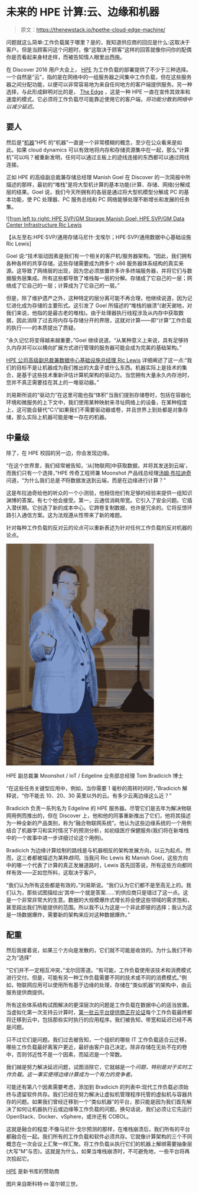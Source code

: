 # 未来的 HPE 计算:云、边缘和机器

> 原文：<https://thenewstack.io/hpethe-cloud-edge-machine/>

问题就这么简单:工作负载属于哪里？是的，我知道供应商的回应是什么:这取决于客户。但是当顾客问这个问题时，像“这取决于顾客”这样的回答就像你问你的配偶你是否看起来身材走样，而被告知情人眼里出西施。

在 Discover 2016 用户大会上， [HPE](https://www8.hp.com/us/en/solutions/business-solutions.html) 为工作负载的部署提供了不少于三种选择。一个自然是“云”，指的是在网络中的一组服务器之间集中工作负载，但在这些服务器之间分配功能，以便可以非常容易地为来自任何地方的客户端提供服务。另一种选择，与此形成鲜明对比的是， [The Edge](https://thenewstack.io/hpe-orchestrates-internet-things-edge/) ，这是一种 HPE 一直在宣传其效率和速度的模式。它必须将工作负载尽可能靠近使用它的客户端，*将功能分散到网络中以减少延迟。*

## 要人

然后是“[机器](http://www.labs.hpe.com/research/themachine/)”HPE 的“机器”一直是一个非常模糊的概念，至少在公众看来是如此。如果 cloud dynamics 可以有效地将内存和存储资源集中在一起，那么“计算机”可以吗？被重新发明，任何可以通过主板上的迹线连接的东西都可以通过网线连接。

正如 HPE 的高级副总裁兼存储总经理 Manish Goel 在 Discover 的一次简报中所描述的那样，最初的“堆栈”是将大型机计算的基本功能(计算、存储、网络)分解成层的结果。Goel 说，我们今天所拥有的各层是通过将大型机模型分解成 PC 的基本功能，使 PC 处理器、PC 服务总线和 PC 网络能够处理不断增长和发展的任务集。

![[from left to right: HPE SVP/GM Storage Manish Goel; HPE SVP/GM Data Center Infrastructure Ric Lewis](img/c22de531d263ef6cd0e23c84d4548743.png)

【从左至右:HPE·SVP/通用存储马尼什·戈埃尔；HPE·SVP/通用数据中心基础设施 Ric Lewis]

Goel 说:“技术驱动因素是我们有一个相关的客户机/服务器架构。“因此，我们拥有各种各样的共享存储，这些存储需要成为跨多个 x86 服务器体系结构的真实来源。这导致了网络层的出现，因为您必须放置许多许多终端服务器，并将它们与数据服务层集成。所有这些都导致了堆栈每一层的分解。存储成了它自己的一层；网络成了它自己的一层；计算成为了它自己的一层。”

但是，除了维护遗产之外，这种特定的层分离可能不再合理，他继续说道，因为记忆进化成为存储的主要形式。这引发了 Goel 所描述的“堆栈的崩溃”(谢天谢地，对我们来说，他指的是最古老的堆栈)。由于处理器执行线程涉及从内存中获取数据，因此消除了过去将内存与存储分开的界限，这就对计算——即“计算”工作负载的执行——的本质提出了质疑。

“永久记忆将变得越来越重要，”Goel 继续说道。“从某种意义上来说，具有足够持久内存并可以以横向扩展方式进行管理的服务器可能会成为完美的基础架构。”

[HPE 公司高级副总裁兼数据中心基础设施总经理 Ric Lewis](https://www.linkedin.com/in/ric-lewis-37713b4) 详细阐述了这一点:“我们的目标不是让机器成为我们推出的大盒子或什么东西。机器实际上是技术的集合，是基于这些技术重新评估计算机架构的驱动力。当您拥有大量永久内存池时，您并不真正需要挂在其上的一堆驱动器。”

刘易斯所说的“驱动力”在这里可能也指“体积”当我们提到存储卷时，包括在容器化环境和微服务的上下文中，我们使用某种映射来寻址网络上的设备，在某种程度上，这可能会替代“C:\”如果我们不需要驱动器或卷，并且世界上到处都是对象存储，那么实际上机器可能是唯一存在的机器。

## 中量级

除了，在 HPE 校园的另一边，你会发现边缘。

“在这个世界里，我们经常被告知，‘从[物联网]中获取数据，并将其发送到云端’，而我们只有一个选择，”HPE 传奇工程师兼 Moonshot 产品线总经理[汤姆·布拉迪奇](https://twitter.com/tombradicichphd)问道，“为什么我们总是*不*将数据发送到云端，而是在边缘进行计算？”

这是布拉迪奇给他的听众的一个小测验，他相信他们有足够的经验来提供一组知识渊博的答案。有七个他会接受。第一，云通信消耗带宽。它引入了安全问题。它插入潜伏期。它创造了新的成本中心。它跨卷复制数据，也许是冗余的。它将反馈环路引入通信方案。这为法规遵从性带来了新的难题。

针对每种工作负载的反对云的论点可以重新表述为针对任何工作负载的反对机器的论点。

![HPE VP/GM Moonshot / IoT / Edgeline Business Unit Dr. Tom Bradicich](img/fa7ba66d5f4d0fe7b6d0af09da46ea8e.png)

HPE 副总裁兼 Moonshot / IoT / Edgeline 业务部总经理 Tom Bradicich 博士

“在这些任务关键型应用中，例如，当你需要 1 毫秒的周转时间时，”Bradicich 解释说，“你不能去 10、20、30 英里以外的云。有多少云离边缘这么近？”

Bradicich 负责一系列名为 Edgeline 的 HPE 服务器。尽管它们是去年为解决物联网用例而推出的，但在 Discover 上，他和他的同事重新推出了它们，他将其描述为一种全新的产品类别，称为“融合物联网系统”。他认为这些边缘系统的一个用例结合了机器学习和实时情况下的预测分析，如初级医疗保健服务(我们将在新堆栈中的一个故事中进一步详细讨论这个用例)。

Bradicich 为边缘计算绘制的路线是与机器相反的架构发展方向，以云为起点。然而，这三者都被描述为某种*趋同*。当我问 Ric Lewis 和 Manish Goel，这些方向中的哪一个代表了计算的真正发展道路时，Lewis 首先回答说，所有这些方向都同样有效——正如您所料，这取决于客户。

“我们认为所有这些都是有效的，”刘易斯说。“我们认为它们都不是至高无上的。我们认为，那些试图描绘出‘其中一个就是答案……’的供应商只是错过了这一点。这是一个非常非常大的生意。数据的大规模爆炸式增长将会使这些领域的需求饱和，甚至超出我们所能提供的范围。所以我不认为这是一个非此即彼的选择；我认为这是一场数据爆炸，需要新的架构来应对这种数据爆炸。”

## 配重

然后我接着说，如果三个方向是发散的，它们就不可能是收敛的。为什么我们不称之为“选择”

“它们并不一定相互冲突，”戈尔回答道。“有可能，工作负载使用该技术和消费模式进行交付。但是，可能有另一种工作负载需要不同的技术或不同的消费模式。”例如，物联网应用可以使用所有基于边缘的处理，存储在“类似机器”的架构中，由云服务提供商提供。

所有这些体系结构试图解决的更深层次的问题是工作负载在数据中心的适当放置。当虚拟化第一次支持云计算时，[第一批云平台提供商正在论证](http://readwrite.com/2012/05/11/how-cloud-platforms-change-everything-and-which-ones-matter-most/)每个工作负载最终都将迁移到云中，包括那些实时执行的应用程序。我们被告知，带宽和延迟已经不再是问题。

只不过它们是问题。我们过去被告知，一个组织的哪些 IT 工作负载适合云迁移，哪些工作负载最好离客户更近，最好由客户自己决定。除非存储在无处不在的卷中，否则邻近性不是一个因素，而延迟是一个常数。

我们越是努力解决延迟问题，试图消除它，它就越是一个*问题，特别是对于实时工作负载。这一事实使得边缘计算成为一个有力的竞争者。*

可能还有第八个因素需要考虑，添加到 Bradicich 的列表中:现代工作负载必须始终与遗留软件共存。我们已经在努力解决让虚拟机管理程序托管的虚拟机与容器共存的问题。如果我们曾经迁移到一个“类似机器”的平台，那只能是因为我们首先解决了如何让机器执行云或边缘等工作负载的问题。换句话说，我们必须让它先运行 OpenStack、Docker、vSphere，或许还有 COBOL。

这就是融合的程度:不像马尼什·戈尔预测的那样，在堆栈崩溃后，我们所有的平台都融合在一起。我们所有的工作负载和软件必须共存。它就像计算架构的三个不同概念在一次会议上汇聚一样汇聚。将工作负载从执行它们的机器上解绑需要抽象层(大写“M”与否)。这就是为什么，如果当堆栈崩溃时，不可避免地，一些平台将再次拾起它。

[HPE](https://www8.hp.com/us/en/solutions/business-solutions.html) 是新书库的赞助商

图片来自斯科特·m·富尔顿三世。

<svg xmlns:xlink="http://www.w3.org/1999/xlink" viewBox="0 0 68 31" version="1.1"><title>Group</title> <desc>Created with Sketch.</desc></svg>